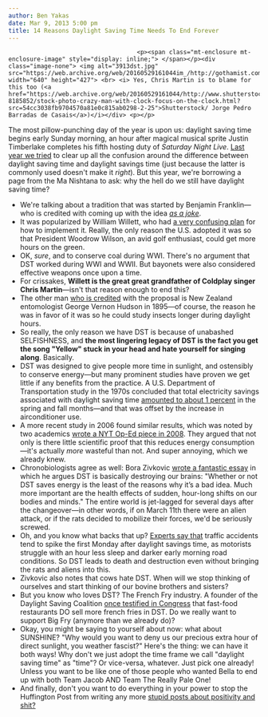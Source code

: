 ```yaml
---
author: Ben Yakas
date: Mar 9, 2013 5:00 pm
title: 14 Reasons Daylight Saving Time Needs To End Forever
---
```


	
										<p><span class="mt-enclosure mt-enclosure-image" style="display: inline;"> </span></p><div class="image-none"> <img alt="3913dst.jpg" src="https://web.archive.org/web/20160529161044im_/http://gothamist.com/attachments/byakas/3913dst.jpg" width="640" height="427"> <br> <i> Yes, Chris Martin is to blame for this too (<a href="https://web.archive.org/web/20160529161044/http://www.shutterstock.com/pic-8185852/stock-photo-crazy-man-with-clock-focus-on-the-clock.html?src=54cc3038fb9704570a81e0c815ab0298-2-25">Shutterstock/ Jorge Pedro Barradas de Casais</a>)</i></div> <p></p>

<p>The most pillow-punching day of the year is upon us: daylight saving time begins early Sunday morning, an hour after magical musical sprite Justin Timberlake completes his fifth hosting duty of <em>Saturday Night Live</em>. <a href="https://web.archive.org/web/20160529161044/http://gothamist.com/2012/03/10/what_time_does_daylight_savings_tim.php">Last year we tried</a> to clear up all the confusion around the difference between daylight saving time and daylight savings time (just because the latter is commonly used doesn&apos;t make it <em>right</em>). But this year, we&apos;re borrowing a page from the Ma Nishtana to ask: why the hell do we still have daylight saving time?</p>

<ul>
	<li>We&apos;re talking about a tradition that was started by Benjamin Franklin&#x2014;who is credited with coming up with the idea <a href="https://web.archive.org/web/20160529161044/http://www.geek.com/articles/geek-cetera/dont-blame-ben-franklin-for-daylight-savings-it-was-kind-of-a-joke-20110314/"><em>as a joke</em></a>. </li>
	<li>It was popularized by William Willett, who had <a href="https://web.archive.org/web/20160529161044/http://www.webexhibits.org/daylightsaving/willett.html">a very confusing plan</a> for how to implement it. Really, the only reason the U.S. adopted it was so that President Woodrow Wilson, an avid golf enthusiast, could get more hours on the green.</li>
	<li>OK, <em>sure</em>, and to conserve coal during WWI. There&apos;s no argument that DST worked during WWI and WWII. But bayonets were also considered effective weapons once upon a time.</li>
	<li>For crissakes, <strong>Willett is the great great grandfather of Coldplay singer Chris Martin</strong>&#x2014;isn&apos;t that reason enough to end this?</li>
	<li>The other man <a href="https://web.archive.org/web/20160529161044/http://www.huffingtonpost.com/2012/03/09/daylight-savings-time-history-george-vernon-hudson_n_1333378.html">who is credited</a> with the proposal is New Zealand entomologist George Vernon Hudson in 1895&#x2014;of course, the reason he was in favor of it was so he could study insects longer during daylight hours. </li>
	<li>So really, the only reason we have DST is because of unabashed SELFISHNESS, and <strong>the most lingering legacy of DST is the fact you get the song &quot;Yellow&quot; stuck in your head and hate yourself for singing along</strong>. Basically.</li>
	<li>DST was designed to give people more time in sunlight, and ostensibly to conserve energy&#x2014;but many prominent studies have proven we get little if any benefits from the practice. A U.S. Department of Transportation study in the 1970s concluded that total electricity savings associated with daylight saving time <a href="https://web.archive.org/web/20160529161044/http://www.history.com/news/8-things-you-may-not-know-about-daylight-saving-time">amounted to about 1 percent</a> in the spring and fall months&#x2014;and that was offset by the increase in airconditioner use. </li>
	<li>A more recent study in 2006 found similar results, which was noted by two academics <a href="https://web.archive.org/web/20160529161044/http://www.nytimes.com/2008/11/20/opinion/20kotchen.html?partner=rssnyt&amp;emc=rss">wrote a NYT Op-Ed piece in 2008</a>. They argued that not only is there little scientific proof that this reduces energy consumption&#x2014;it&apos;s actually <em>more</em> wasteful than not. And super annoying, which we already knew.</li>
	<li>Chronobiologists agree as well: Bora Zivkovic <a href="https://web.archive.org/web/20160529161044/http://blogs.scientificamerican.com/a-blog-around-the-clock/2013/03/07/lets-not-spring-forward/">wrote a fantastic essay</a> in which he argues DST is basically destroying our brains: &quot;Whether or not DST saves energy is the least of the reasons why it&#x2019;s a bad idea. Much more important are the health effects of sudden, hour-long shifts on our bodies and minds.&quot; The entire world is jet-lagged for several days after the changeover&#x2014;in other words, if on March 11th there were an alien attack, or if the rats decided to mobilize their forces, we&apos;d be seriously screwed. </li>
	<li>Oh, and you know what backs that up? <a href="https://web.archive.org/web/20160529161044/http://www.nydailynews.com/news/national/car-crashes-spike-monday-daylight-savings-time-starts-article-1.1283717?localLinksEnabled=false">Experts say that</a> traffic accidents tend to spike the first Monday after daylight savings time, as motorists struggle with an hour less sleep and darker early morning road conditions. So DST leads to death and destruction even without bringing the rats and aliens into this.</li>
	<li>Zivkovic also notes that cows hate DST. When will we stop thinking of ourselves and start thinking of our bovine brothers and sisters?</li>
	<li>But you know who loves DST? The French Fry industry. A founder of the Daylight Saving Coalition <a href="https://web.archive.org/web/20160529161044/http://www.washingtonpost.com/blogs/arts-post/post/daylight-saving-time-frequently-asked-questions/2012/03/09/gIQAH4JY1R_blog.html">once testified in Congress</a> that fast-food restaurants DO sell more french fries in DST. Do we really want to support Big Fry (anymore than we already do)?</li>
	<li>Okay, you might be saying to yourself about now: what about SUNSHINE? &quot;Why would you want to deny us our precious extra hour of direct sunlight, you weather fascist?&quot; Here&apos;s the thing: we can have it both ways! Why don&apos;t we just adopt the time frame we call &quot;daylight saving time&quot; as &quot;time&quot;? Or vice-versa, whatever. Just pick one already! Unless you want to be like one of those people who wanted Bella to end up with both Team Jacob AND Team The Really Pale One! </li>
	<li>And finally, don&apos;t you want to do everything in your power to stop the Huffington Post from writing any more <a href="https://web.archive.org/web/20160529161044/http://www.huffingtonpost.com/2013/03/09/daylight-saving-time-positivity_n_2839381.html">stupid posts about positivity and shit?</a></li>
</ul>					
										
									
				